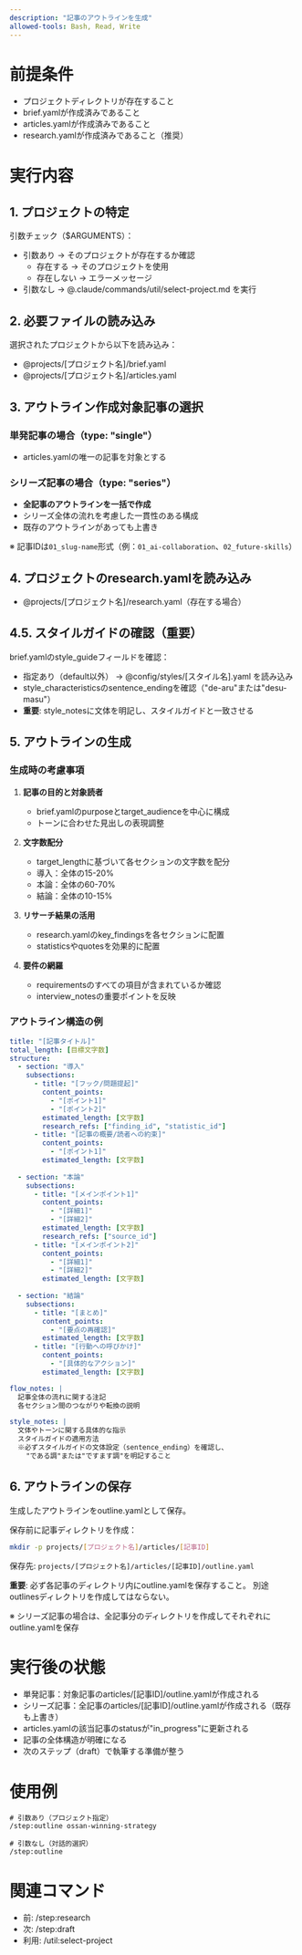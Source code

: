 ```yaml
---
description: "記事のアウトラインを生成"
allowed-tools: Bash, Read, Write
---
```


# 前提条件
- プロジェクトディレクトリが存在すること
- brief.yamlが作成済みであること
- articles.yamlが作成済みであること
- research.yamlが作成済みであること（推奨）

# 実行内容

## 1. プロジェクトの特定
引数チェック（$ARGUMENTS）：
- 引数あり → そのプロジェクトが存在するか確認
  - 存在する → そのプロジェクトを使用
  - 存在しない → エラーメッセージ
- 引数なし → @.claude/commands/util/select-project.md を実行

## 2. 必要ファイルの読み込み
選択されたプロジェクトから以下を読み込み：
- @projects/[プロジェクト名]/brief.yaml
- @projects/[プロジェクト名]/articles.yaml

## 3. アウトライン作成対象記事の選択

### 単発記事の場合（type: "single"）
- articles.yamlの唯一の記事を対象とする

### シリーズ記事の場合（type: "series"）
- **全記事のアウトラインを一括で作成**
- シリーズ全体の流れを考慮した一貫性のある構成
- 既存のアウトラインがあっても上書き

※ 記事IDは`01_slug-name`形式（例：`01_ai-collaboration`、`02_future-skills`）

## 4. プロジェクトのresearch.yamlを読み込み
- @projects/[プロジェクト名]/research.yaml（存在する場合）

## 4.5. スタイルガイドの確認（重要）
brief.yamlのstyle_guideフィールドを確認：
- 指定あり（default以外） → @config/styles/[スタイル名].yaml を読み込み
- style_characteristicsのsentence_endingを確認（"de-aru"または"desu-masu"）
- **重要**: style_notesに文体を明記し、スタイルガイドと一致させる

## 5. アウトラインの生成

### 生成時の考慮事項
1. **記事の目的と対象読者**
   - brief.yamlのpurposeとtarget_audienceを中心に構成
   - トーンに合わせた見出しの表現調整

2. **文字数配分**
   - target_lengthに基づいて各セクションの文字数を配分
   - 導入：全体の15-20%
   - 本論：全体の60-70%
   - 結論：全体の10-15%

3. **リサーチ結果の活用**
   - research.yamlのkey_findingsを各セクションに配置
   - statisticsやquotesを効果的に配置

4. **要件の網羅**
   - requirementsのすべての項目が含まれているか確認
   - interview_notesの重要ポイントを反映

### アウトライン構造の例
```yaml
title: "[記事タイトル]"
total_length: [目標文字数]
structure:
  - section: "導入"
    subsections:
      - title: "[フック/問題提起]"
        content_points:
          - "[ポイント1]"
          - "[ポイント2]"
        estimated_length: [文字数]
        research_refs: ["finding_id", "statistic_id"]
      - title: "[記事の概要/読者への約束]"
        content_points:
          - "[ポイント1]"
        estimated_length: [文字数]
    
  - section: "本論"
    subsections:
      - title: "[メインポイント1]"
        content_points:
          - "[詳細1]"
          - "[詳細2]"
        estimated_length: [文字数]
        research_refs: ["source_id"]
      - title: "[メインポイント2]"
        content_points:
          - "[詳細1]"
          - "[詳細2]"
        estimated_length: [文字数]
        
  - section: "結論"
    subsections:
      - title: "[まとめ]"
        content_points:
          - "[要点の再確認]"
        estimated_length: [文字数]
      - title: "[行動への呼びかけ]"
        content_points:
          - "[具体的なアクション]"
        estimated_length: [文字数]

flow_notes: |
  記事全体の流れに関する注記
  各セクション間のつながりや転換の説明

style_notes: |
  文体やトーンに関する具体的な指示
  スタイルガイドの適用方法
  ※必ずスタイルガイドの文体設定（sentence_ending）を確認し、
    "である調"または"ですます調"を明記すること
```

## 6. アウトラインの保存
生成したアウトラインをoutline.yamlとして保存。

保存前に記事ディレクトリを作成：
```bash
mkdir -p projects/[プロジェクト名]/articles/[記事ID]
```

保存先: `projects/[プロジェクト名]/articles/[記事ID]/outline.yaml`

**重要**: 必ず各記事のディレクトリ内にoutline.yamlを保存すること。
別途outlinesディレクトリを作成してはならない。

※ シリーズ記事の場合は、全記事分のディレクトリを作成してそれぞれにoutline.yamlを保存

# 実行後の状態
- 単発記事：対象記事のarticles/[記事ID]/outline.yamlが作成される
- シリーズ記事：全記事のarticles/[記事ID]/outline.yamlが作成される（既存も上書き）
- articles.yamlの該当記事のstatusが"in_progress"に更新される
- 記事の全体構造が明確になる
- 次のステップ（draft）で執筆する準備が整う

# 使用例
```
# 引数あり（プロジェクト指定）
/step:outline ossan-winning-strategy

# 引数なし（対話的選択）
/step:outline
```

# 関連コマンド
- 前: /step:research
- 次: /step:draft
- 利用: /util:select-project